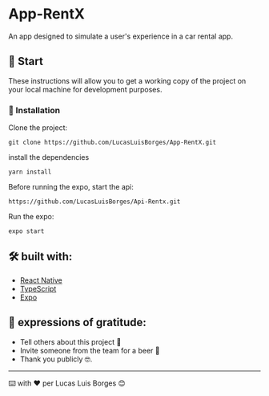 # App-RentX

An app designed to simulate a user's experience in a car rental app.

## 🚀 Start

These instructions will allow you to get a working copy of the project on your local machine for development purposes.


### 🔧 Installation

Clone the project:

```
git clone https://github.com/LucasLuisBorges/App-RentX.git
```

install the dependencies

```
yarn install
```

Before running the expo, start the api:

```
https://github.com/LucasLuisBorges/Api-Rentx.git
```

Run the expo:

```
expo start
```

## 🛠️ built with:

* [React Native](https://reactnative.dev/) 
* [TypeScript](https://www.typescriptlang.org/) 
* [Expo](https://docs.expo.dev/classic/building-standalone-apps/) 


## 🎁 expressions of gratitude:

* Tell others about this project 📢
* Invite someone from the team for a beer 🍺
* Thank you publicly 🤓.

---
⌨️ with ❤️ per Lucas Luis Borges 😊
